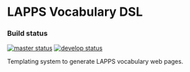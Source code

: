 # LAPPS Vocabulary DSL

### Build status 
[![master status](http://grid.anc.org:9080/travis/svg/lappsgrid-incubator/vocabulary-dsl?branch=master)](https://travis-ci.org/lappsgrid-incubator/vocabulary-dsl)
[![develop status](http://grid.anc.org:9080/travis/svg/lappsgrid-incubator/vocabulary-dsl?branch=develop)](https://travis-ci.org/lappsgrid-incubator/vocabulary-dsl)

Templating system to generate LAPPS vocabulary web pages.

